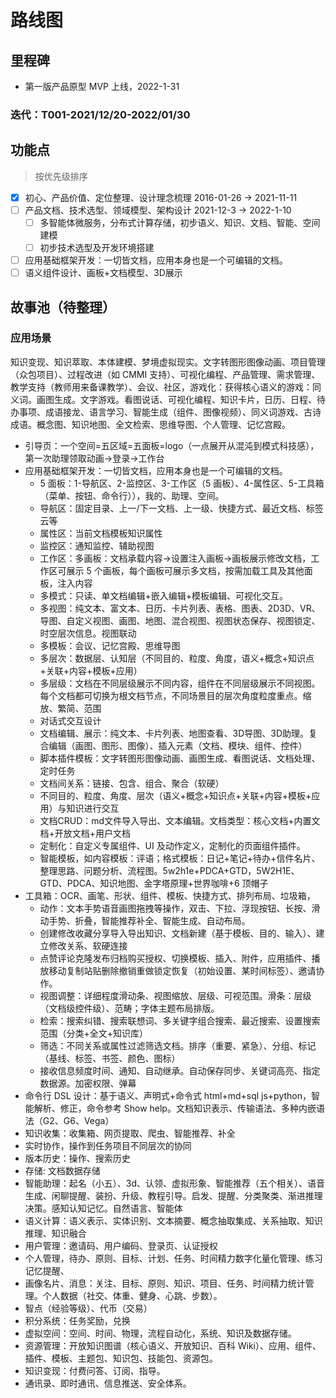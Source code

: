 # 路线图

## 里程碑

- 第一版产品原型 MVP 上线，2022-1-31

### 迭代：T001-2021/12/20-2022/01/30

## 功能点

> 按优先级排序

- [x] 初心、产品价值、定位整理、设计理念梳理 2016-01-26 -> 2021-11-11
- [ ] 产品文档、技术选型、领域模型、架构设计 2021-12-3 -> 2022-1-10
  - [ ] 多智能体微服务，分布式计算存储，初步语义、知识、文档、智能、空间建模
  - [ ] 初步技术选型及开发环境搭建
- [ ] 应用基础框架开发：一切皆文档，应用本身也是一个可编辑的文档。
- [ ] 语义组件设计、画板+文档模型、3D展示

## 故事池（待整理）

### 应用场景

知识变现、知识萃取、本体建模、梦境虚拟现实。文字转图形图像动画、项目管理（众包项目）、过程改进（如 CMMI 支持）、可视化编程、产品管理、需求管理、教学支持（教师用来备课教学）、会议、社区，游戏化：获得核心语义的游戏：同义词。画图生成。文字游戏。看图说话、可视化编程、知识卡片，日历、日程、待办事项、成语接龙、语言学习、智能生成（组件、图像视频）、同义词游戏、古诗成语。概念图、知识地图、全文检索、思维导图、个人管理、记忆宫殿。

- 引导页：一个空间=五区域=五面板=logo（一点展开从混沌到模式科技感），第一次助理领取动画->登录->工作台
- 应用基础框架开发：一切皆文档，应用本身也是一个可编辑的文档。
    - 5 面板：1-导航区、2-监控区、3-工作区（5 画板）、4-属性区、5-工具箱（菜单、按钮、命令行）），我的、助理、空间。
    - 导航区：固定目录、上一/下一文档、上一级、快捷方式、最近文档、标签云等
    - 属性区：当前文档模板知识属性
    - 监控区：通知监控、辅助视图
    - 工作区：多画板：文档承载内容->设置注入画板->画板展示修改文档，工作区可展示 5 个画板，每个画板可展示多文档，按需加载工具及其他面板，注入内容
    - 多模式：只读、单文档编辑+嵌入编辑+模板编辑、可视化交互。
    - 多视图：纯文本、富文本、日历、卡片列表、表格、图表、2D3D、VR、导图、自定义视图、画图、地图、混合视图、视图状态保存、视图锁定、时空层次信息。视图联动
    - 多模板：会议、记忆宫殿、思维导图
    - 多层次：数据层、认知层（不同目的、粒度、角度，语义+概念+知识点+关联+内容+模板+应用）
    - 多层级：文档在不同层级展示不同内容，组件在不同层级展示不同视图。每个文档都可切换为根文档节点，不同场景目的层次角度粒度重点。缩放、繁简、范围
    - 对话式交互设计 
    - 文档编辑、展示：纯文本、卡片列表、地图查看、3D导图、3D助理。复合编辑（画图、图形、图像）、插入元素（文档、模块、组件、控件）
    - 脚本插件模板：文字转图形图像动画、画图生成、看图说话、文档处理、定时任务
    - 文档间关系：链接、包含、组合、聚合（软硬）
    - 不同目的、粒度、角度、层次（语义+概念+知识点+关联+内容+模板+应用）与知识进行交互
    - 文档CRUD：md文件导入导出、文本编辑。文档类型：核心文档+内置文档+开放文档+用户文档
    - 定制化：自定义专属组件、UI 及动作定义，定制化的页面组件插件。
    - 智能模板，如内容模板：评语；格式模板：日记+笔记+待办+信件名片、整理思路、问题分析、流程图。5w2h1e+PDCA+GTD，5W2H1E、GTD、PDCA、知识地图、金字塔原理+世界咖啡+6 顶帽子
- 工具箱：OCR、画笔、形状、组件、模板、快捷方式、排列布局、垃圾箱，
    - 动作：文本手势语音画图拖拽等操作，双击、下拉、浮现按钮、长按、滑动手势、折叠，智能推荐补全、智能生成、自动布局。 
    - 创建修改收藏分享导入导出知识、文档新建（基于模板、目的、输入）、建立修改关系、软硬连接
    - 点赞评论克隆发布归档购买授权、切换模板、插入、附件，应用插件、播放移动复制站贴删除撤销重做锁定恢复（初始设置、某时间标签）、邀请协作。
    - 视图调整：详细程度滑动条、视图缩放、层级、可视范围。滑条：层级（文档级控件级）、范畴；字体主题布局排版。
    - 检索：搜索纠错、搜索联想词、多关键字组合搜索、最近搜索、设置搜索范围（分类+全文+知识库）
    - 筛选：不同关系或属性过滤筛选文档。排序（重要、紧急）、分组、标记（基线、标签、书签、颜色、图标）
    - 接收信息频度时间、通知、自动继承。自动保存同步、关键词高亮、指定数据源。加密权限、弹幕
- 命令行 DSL 设计：基于语义、声明式+命令式 html+md+sql js+python，智能解析、修正，命令参考 Show help。文档知识表示、传输语法、多种内嵌语法（G2、G6、Vega）
- 知识收集：收集箱、网页提取、爬虫、智能推荐、补全
- 实时协作，操作到任务项目不同层次的协同
- 版本历史：操作、搜索历史
- 存储: 文档数据存储
- 智能助理：起名（小五）、3d、认领、虚拟形象、智能推荐（五个相关）、语音生成、闲聊提醒、装扮、升级、教程引导。启发、提醒、分类聚类、渐进推理决策。感知认知记忆。自然语言、智能体
- 语义计算：语义表示、实体识别、文本摘要、概念抽取集成、关系抽取、知识推理、知识融合
- 用户管理：邀请码、用户编码、登录页、认证授权
- 个人管理，待办、原则、目标、计划、任务、时间精力数字化量化管理、练习记忆提醒、
- 画像名片、消息：关注、目标、原则、知识、项目、任务、时间精力统计管理。个人数据（社交、体重、健身、心跳、步数）。
- 智点（经验等级）、代币（交易）
- 积分系统：任务奖励，兑换
- 虚拟空间：空间、时间、物理，流程自动化，系统、知识及数据存储。
- 资源管理：开放知识图谱（核心语义、开放知识、百科 Wiki）、应用、组件、插件、模板、主题包、知识包、技能包、资源包。
- 知识变现：付费问答、订阅、指导。
- 通讯录、即时通讯、信息推送、安全体系。

